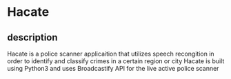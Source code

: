 # Hacate

## description
Hacate is a police scanner applicaition that utilizes speech recongition in order to identify and classify crimes in a certain region or city
Hacate is built using Python3 and uses Broadcastify API for the live active police scanner
